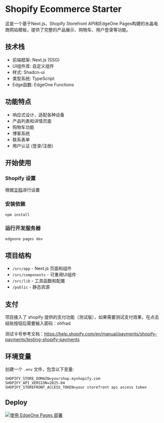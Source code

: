 # Shopify Ecommerce Starter

这是一个基于Next.js、Shopify Storefront API和EdgeOne Pages构建的水晶电商网站模板，提供了完整的产品展示、购物车、用户登录等功能。

## 技术栈
- 前端框架: Next.js (SSG)
- UI组件库: 自定义组件
- 样式: Shadcn-ui
- 类型系统: TypeScript
- Edge函数: EdgeOne Functions

## 功能特点

- 响应式设计，适配各种设备
- 产品列表和详情页面
- 购物车功能
- 博客系统
- 联系表单
- 用户认证 (登录/注册)


## 开始使用

### Shopify 设置
根据[文档](https://edgeone.cloud.tencent.com/pages/document/179443686345789440)进行设置

### 安装依赖

```bash
npm install
```

### 运行开发服务器

```bash
edgeone pages dev
```


## 项目结构

- `/src/app` - Next.js 页面和组件
- `/src/components` - 可重用UI组件
- `/src/lib` - 工具函数和配置
- `/public` - 静态资源

## 支付
项目接入了 shopify 提供的支付功能（测试版），如果需要测试支付效果，在点击结账按钮后需要输入密码：ohfrad

测试卡号参考文档：https://help.shopify.com/en/manual/payments/shopify-payments/testing-shopify-payments

## 环境变量

创建一个 `.env` 文件，包含以下变量:

```
SHOPIFY_STORE_DOMAIN=yourshop.myshopify.com
SHOPIFY_API_VERSION=2025-04
SHOPIFY_STOREFRONT_ACCESS_TOKEN=your storefront api access token
```

## Deploy
[![使用 EdgeOne Pages 部署](https://cdnstatic.tencentcs.com/edgeone/pages/deploy.svg)](https://console.cloud.tencent.com/edgeone/pages/new?template=shopify-ecommerce-starter)
